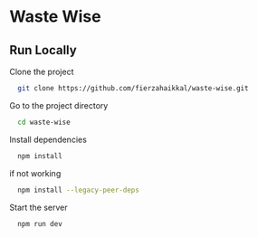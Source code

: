 # Waste Wise

## Run Locally

Clone the project

```bash
  git clone https://github.com/fierzahaikkal/waste-wise.git
```

Go to the project directory

```bash
  cd waste-wise
```

Install dependencies

```bash
  npm install
```

if not working

```bash
  npm install --legacy-peer-deps
```

Start the server

```bash
  npm run dev
```
